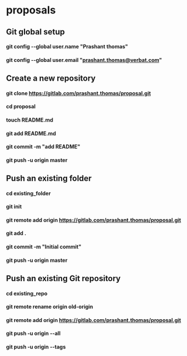 # proposals
## Git global setup
#### git config --global user.name "Prashant thomas"
#### git config --global user.email "prashant.thomas@verbat.com"

## Create a new repository
#### git clone https://gitlab.com/prashant.thomas/proposal.git
#### cd proposal
#### touch README.md
#### git add README.md
#### git commit -m "add README"
#### git push -u origin master

## Push an existing folder
#### cd existing_folder
#### git init
#### git remote add origin https://gitlab.com/prashant.thomas/proposal.git
#### git add .
#### git commit -m "Initial commit"
#### git push -u origin master

## Push an existing Git repository
#### cd existing_repo
#### git remote rename origin old-origin
#### git remote add origin https://gitlab.com/prashant.thomas/proposal.git
#### git push -u origin --all
#### git push -u origin --tags
